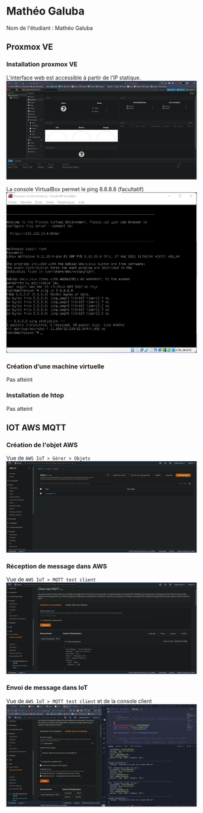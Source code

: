 # Mathéo Galuba

Nom de l'étudiant : Mathéo Galuba

## Proxmox VE

### Installation proxmox VE
L’interface web est accessible à partir de l’IP statique.
![Création de l'objet AWS](../doc/Matheo/01%20-%20Installation%20proxmox%20VE.png)

La console VirtualBox permet le ping 8.8.8.8 (facultatif)
![Création de l'objet AWS](../doc/Matheo/01%20-%20Installation%20proxmox%20VE%20facultatif.png)

### Création d’une machine virtuelle
Pas atteint

### Installation de htop
Pas atteint

## IOT AWS MQTT

### Création de l'objet AWS
Vue de `AWS IoT > Gérer > Objets`
![Création de l'objet AWS](../doc/Matheo/04%20-%20Creation%20de%20l'objet%20AWS.png)

### Réception de message dans AWS
Vue de `AWS IoT > MQTT test client`
![Réception de message dans AWS](../doc/Matheo/05%20-%20Reception%20de%20message%20dans%20AWS.png)

### Envoi de message dans IoT
Vue de `AWS IoT > MQTT test client` et de la console client
![Envoi de message dans IoT](../doc/Matheo/06%20-%20Envoie%20de%20message%20dans%20IoT.png)

